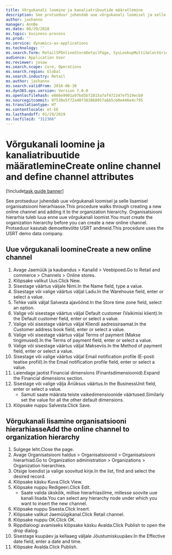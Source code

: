 ```yaml
---
title: Võrgukanali loomine ja kanaliatribuutide määratlemine
description: See protseduur juhendab uue võrgukanali loomisel ja selle lisamisel organisatsiooni hierarhiasse.
author: jashanno
manager: AnnBe
ms.date: 08/29/2018
ms.topic: business-process
ms.prod: ''
ms.service: dynamics-ax-applications
ms.technology: ''
ms.search.form: RetailSPOnlineStoreDetailPage, SysLookupMultiSelectGrid, DimensionLookup, OMHierarchyManager, HierarchyDesigner, OMNodeSelection, HierarchyPublishAndCloseForm
audience: Application User
ms.reviewer: josaw
ms.search.scope: Core, Operations
ms.search.region: Global
ms.search.industry: Retail
ms.author: jashanno
ms.search.validFrom: 2016-06-30
ms.dyn365.ops.version: Version 7.0.0
ms.openlocfilehash: e066e9901a97bd5b72815a7af472247ef519ecb9
ms.sourcegitcommit: 0f530e5f72a40f383868957a6b5cb0e446e4c795
ms.translationtype: HT
ms.contentlocale: et-EE
ms.lasthandoff: 01/29/2019
ms.locfileid: "312366"
---
```

# <a name="create-online-channel-and-define-channel-attributes"></a><span data-ttu-id="c8be7-103">Võrgukanali loomine ja kanaliatribuutide määratlemine</span><span class="sxs-lookup"><span data-stu-id="c8be7-103">Create online channel and define channel attributes</span></span>

[!include[task guide banner](../includes/task-guide-banner.md)]

<span data-ttu-id="c8be7-104">See protseduur juhendab uue võrgukanali loomisel ja selle lisamisel organisatsiooni hierarhiasse.</span><span class="sxs-lookup"><span data-stu-id="c8be7-104">This procedure walks through creating a new online channel and adding it to the organization hierarchy.</span></span> <span data-ttu-id="c8be7-105">Organisatsiooni hierarhia tuleb luua enne uue võrgukanali loomist.</span><span class="sxs-lookup"><span data-stu-id="c8be7-105">You must create the organization hierarchy before you can create a new online channel.</span></span> <span data-ttu-id="c8be7-106">Protseduur kasutab demoettevõtte USRT andmeid.</span><span class="sxs-lookup"><span data-stu-id="c8be7-106">This procedure uses the USRT demo data company.</span></span>


## <a name="create-a-new-online-channel"></a><span data-ttu-id="c8be7-107">Uue võrgukanali loomine</span><span class="sxs-lookup"><span data-stu-id="c8be7-107">Create a new online channel</span></span>
1. <span data-ttu-id="c8be7-108">Avage Jaemüük ja kaubandus > Kanalid > Veebipoed.</span><span class="sxs-lookup"><span data-stu-id="c8be7-108">Go to Retail and commerce > Channels > Online stores.</span></span>
2. <span data-ttu-id="c8be7-109">Klõpsake valikut Uus.</span><span class="sxs-lookup"><span data-stu-id="c8be7-109">Click New.</span></span>
3. <span data-ttu-id="c8be7-110">Sisestage väärtus väljale Nimi.</span><span class="sxs-lookup"><span data-stu-id="c8be7-110">In the Name field, type a value.</span></span>
4. <span data-ttu-id="c8be7-111">Sisestage või valige väärtus väljal Ladu.</span><span class="sxs-lookup"><span data-stu-id="c8be7-111">In the Warehouse field, enter or select a value.</span></span>
5. <span data-ttu-id="c8be7-112">Tehke valik väljal Salvesta ajavöönd.</span><span class="sxs-lookup"><span data-stu-id="c8be7-112">In the Store time zone field, select an option.</span></span>
6. <span data-ttu-id="c8be7-113">Valige või sisestage väärtus väljal Default customer (Vaikimisi klient).</span><span class="sxs-lookup"><span data-stu-id="c8be7-113">In the Default customer field, enter or select a value.</span></span>
7. <span data-ttu-id="c8be7-114">Valige või sisestage väärtus väljal Kliendi aadressiraamat.</span><span class="sxs-lookup"><span data-stu-id="c8be7-114">In the Customer address book field, enter or select a value.</span></span>
8. <span data-ttu-id="c8be7-115">Valige või sisestage väärtus väljal Terms of payment (Makse tingimused).</span><span class="sxs-lookup"><span data-stu-id="c8be7-115">In the Terms of payment field, enter or select a value.</span></span>
9. <span data-ttu-id="c8be7-116">Valige või sisestage väärtus väljal Makseviis.</span><span class="sxs-lookup"><span data-stu-id="c8be7-116">In the Method of payment field, enter or select a value.</span></span>
10. <span data-ttu-id="c8be7-117">Sisestage või valige väärtus väljal Email notification profile (E-posti teatise profiil).</span><span class="sxs-lookup"><span data-stu-id="c8be7-117">In the Email notification profile field, enter or select a value.</span></span>
11. <span data-ttu-id="c8be7-118">Laiendage jaotist Financial dimensions (Finantsdimensioonid).</span><span class="sxs-lookup"><span data-stu-id="c8be7-118">Expand the Financial dimensions section.</span></span>
12. <span data-ttu-id="c8be7-119">Sisestage või valige välja Äriüksus väärtus.</span><span class="sxs-lookup"><span data-stu-id="c8be7-119">In the BusinessUnit field, enter or select a value.</span></span>
    * <span data-ttu-id="c8be7-120">Samuti saate määrata teiste vaikedimensioonide väärtused.</span><span class="sxs-lookup"><span data-stu-id="c8be7-120">Similarly set the value for all the other default dimensions.</span></span>  
13. <span data-ttu-id="c8be7-121">Klõpsake nuppu Salvesta.</span><span class="sxs-lookup"><span data-stu-id="c8be7-121">Click Save.</span></span>

## <a name="add-the-online-channel-to-organization-hierarchy"></a><span data-ttu-id="c8be7-122">Võrgukanali lisamine organisatsiooni hierarhiasse</span><span class="sxs-lookup"><span data-stu-id="c8be7-122">Add the online channel to organization hierarchy</span></span>
1. <span data-ttu-id="c8be7-123">Sulgege leht.</span><span class="sxs-lookup"><span data-stu-id="c8be7-123">Close the page.</span></span>
2. <span data-ttu-id="c8be7-124">Avage Organisatsiooni haldus > Organisatsioonid > Organisatsiooni hierarhiad.</span><span class="sxs-lookup"><span data-stu-id="c8be7-124">Go to Organization administration > Organizations > Organization hierarchies.</span></span>
3. <span data-ttu-id="c8be7-125">Otsige loendist ja valige soovitud kirje.</span><span class="sxs-lookup"><span data-stu-id="c8be7-125">In the list, find and select the desired record.</span></span>
4. <span data-ttu-id="c8be7-126">Klõpsake käsku Kuva.</span><span class="sxs-lookup"><span data-stu-id="c8be7-126">Click View.</span></span>
5. <span data-ttu-id="c8be7-127">Klõpsake nuppu Redigeeri.</span><span class="sxs-lookup"><span data-stu-id="c8be7-127">Click Edit.</span></span>
    * <span data-ttu-id="c8be7-128">Saate valida ükskõik, millise hierarhiasõlme, millesse soovite uue kanali lisada.</span><span class="sxs-lookup"><span data-stu-id="c8be7-128">You can select any hierarchy node under which you want to insert the new channel.</span></span>  
6. <span data-ttu-id="c8be7-129">Klõpsake nuppu Sisesta.</span><span class="sxs-lookup"><span data-stu-id="c8be7-129">Click Insert.</span></span>
7. <span data-ttu-id="c8be7-130">Klõpsake valikut Jaemüügikanal.</span><span class="sxs-lookup"><span data-stu-id="c8be7-130">Click Retail channel.</span></span>
8. <span data-ttu-id="c8be7-131">Klõpsake nuppu OK.</span><span class="sxs-lookup"><span data-stu-id="c8be7-131">Click OK.</span></span>
9. <span data-ttu-id="c8be7-132">Rippdialoogi avamiseks klõpsake käsku Avalda.</span><span class="sxs-lookup"><span data-stu-id="c8be7-132">Click Publish to open the drop dialog.</span></span>
10. <span data-ttu-id="c8be7-133">Sisestage kuupäev ja kellaaeg väljale Jõustumiskuupäev.</span><span class="sxs-lookup"><span data-stu-id="c8be7-133">In the Effective date field, enter a date and time.</span></span>
11. <span data-ttu-id="c8be7-134">Klõpsake Avalda.</span><span class="sxs-lookup"><span data-stu-id="c8be7-134">Click Publish.</span></span>

